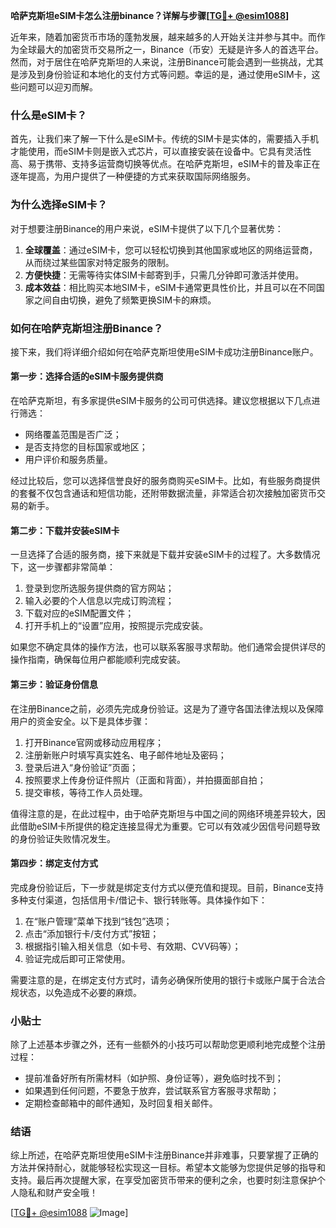 **哈萨克斯坦eSIM卡怎么注册binance？详解与步骤[[TG💪+ @esim1088](https://t.me/s/esim1088)]**

近年来，随着加密货币市场的蓬勃发展，越来越多的人开始关注并参与其中。而作为全球最大的加密货币交易所之一，Binance（币安）无疑是许多人的首选平台。然而，对于居住在哈萨克斯坦的人来说，注册Binance可能会遇到一些挑战，尤其是涉及到身份验证和本地化的支付方式等问题。幸运的是，通过使用eSIM卡，这些问题可以迎刃而解。

### 什么是eSIM卡？

首先，让我们来了解一下什么是eSIM卡。传统的SIM卡是实体的，需要插入手机才能使用，而eSIM卡则是嵌入式芯片，可以直接安装在设备中。它具有灵活性高、易于携带、支持多运营商切换等优点。在哈萨克斯坦，eSIM卡的普及率正在逐年提高，为用户提供了一种便捷的方式来获取国际网络服务。

### 为什么选择eSIM卡？

对于想要注册Binance的用户来说，eSIM卡提供了以下几个显著优势：

1. **全球覆盖**：通过eSIM卡，您可以轻松切换到其他国家或地区的网络运营商，从而绕过某些国家对特定服务的限制。
2. **方便快捷**：无需等待实体SIM卡邮寄到手，只需几分钟即可激活并使用。
3. **成本效益**：相比购买本地SIM卡，eSIM卡通常更具性价比，并且可以在不同国家之间自由切换，避免了频繁更换SIM卡的麻烦。

### 如何在哈萨克斯坦注册Binance？

接下来，我们将详细介绍如何在哈萨克斯坦使用eSIM卡成功注册Binance账户。

#### 第一步：选择合适的eSIM卡服务提供商

在哈萨克斯坦，有多家提供eSIM卡服务的公司可供选择。建议您根据以下几点进行筛选：
- 网络覆盖范围是否广泛；
- 是否支持您的目标国家或地区；
- 用户评价和服务质量。

经过比较后，您可以选择信誉良好的服务商购买eSIM卡。比如，有些服务商提供的套餐不仅包含通话和短信功能，还附带数据流量，非常适合初次接触加密货币交易的新手。

#### 第二步：下载并安装eSIM卡

一旦选择了合适的服务商，接下来就是下载并安装eSIM卡的过程了。大多数情况下，这一步骤都非常简单：
1. 登录到您所选服务提供商的官方网站；
2. 输入必要的个人信息以完成订购流程；
3. 下载对应的eSIM配置文件；
4. 打开手机上的“设置”应用，按照提示完成安装。

如果您不确定具体的操作方法，也可以联系客服寻求帮助。他们通常会提供详尽的操作指南，确保每位用户都能顺利完成安装。

#### 第三步：验证身份信息

在注册Binance之前，必须先完成身份验证。这是为了遵守各国法律法规以及保障用户的资金安全。以下是具体步骤：
1. 打开Binance官网或移动应用程序；
2. 注册新账户时填写真实姓名、电子邮件地址及密码；
3. 登录后进入“身份验证”页面；
4. 按照要求上传身份证件照片（正面和背面），并拍摄面部自拍；
5. 提交审核，等待工作人员处理。

值得注意的是，在此过程中，由于哈萨克斯坦与中国之间的网络环境差异较大，因此借助eSIM卡所提供的稳定连接显得尤为重要。它可以有效减少因信号问题导致的身份验证失败情况发生。

#### 第四步：绑定支付方式

完成身份验证后，下一步就是绑定支付方式以便充值和提现。目前，Binance支持多种支付渠道，包括信用卡/借记卡、银行转账等。具体操作如下：
1. 在“账户管理”菜单下找到“钱包”选项；
2. 点击“添加银行卡/支付方式”按钮；
3. 根据指引输入相关信息（如卡号、有效期、CVV码等）；
4. 验证完成后即可正常使用。

需要注意的是，在绑定支付方式时，请务必确保所使用的银行卡或账户属于合法合规状态，以免造成不必要的麻烦。

### 小贴士

除了上述基本步骤之外，还有一些额外的小技巧可以帮助您更顺利地完成整个注册过程：
- 提前准备好所有所需材料（如护照、身份证等），避免临时找不到；
- 如果遇到任何问题，不要急于放弃，尝试联系官方客服寻求帮助；
- 定期检查邮箱中的邮件通知，及时回复相关邮件。

### 结语

综上所述，在哈萨克斯坦使用eSIM卡注册Binance并非难事，只要掌握了正确的方法并保持耐心，就能够轻松实现这一目标。希望本文能够为您提供足够的指导和支持。最后再次提醒大家，在享受加密货币带来的便利之余，也要时刻注意保护个人隐私和财产安全哦！

[[TG💪+ @esim1088](https://t.me/s/esim1088) ![Image](https://i.postimg.cc/4NQfJmqS/Snipaste-2025-05-13-00-14-12.png)]